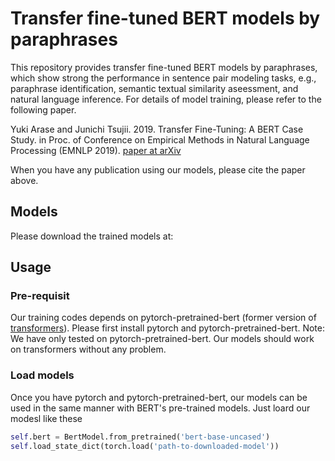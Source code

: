 # Transfer fine-tuned BERT models by paraphrases
This repository provides transfer fine-tuned BERT models by paraphrases, which show strong the performance in sentence pair modeling tasks, e.g., paraphrase identification, semantic textual similarity aseessment, and natural language inference.
For details of model training, please refer to the following paper.

Yuki Arase and Junichi Tsujii. 2019. Transfer Fine-Tuning: A BERT Case Study. in Proc. of Conference on Empirical Methods in Natural Language Processing (EMNLP 2019). [paper at arXiv](https://arxiv.org/abs/1909.00931)

When you have any publication using our models, please cite the paper above.

## Models
Please download the trained models at: 

## Usage
### Pre-requisit
Our training codes depends on pytorch-pretrained-bert (former version of [transformers](https://github.com/huggingface/transformers)).
Please first install pytorch and pytorch-pretrained-bert. 
Note: We have only tested on pytorch-pretrained-bert. Our models should work on transformers without any problem.

### Load models
Once you have pytorch and pytorch-pretrained-bert, our models can be used in the same manner with BERT's pre-trained models. 
Just loard our modesl like these
```python
self.bert = BertModel.from_pretrained('bert-base-uncased')
self.load_state_dict(torch.load('path-to-downloaded-model'))
```
